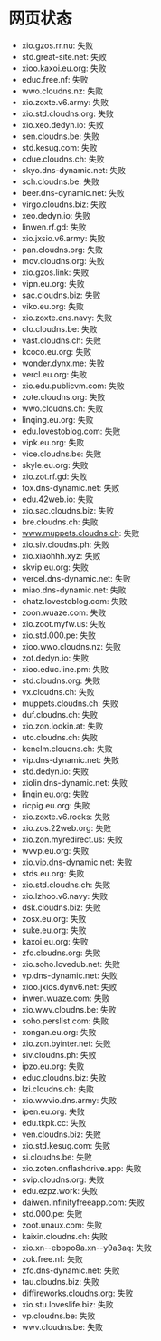 # 网页状态
- xio.gzos.rr.nu: 失败
- std.great-site.net: 失败
- xioo.kaxoi.eu.org: 失败
- educ.free.nf: 失败
- wwo.cloudns.nz: 失败
- xio.zoxte.v6.army: 失败
- xio.std.cloudns.org: 失败
- xio.xeo.dedyn.io: 失败
- sen.cloudns.be: 失败
- std.kesug.com: 失败
- cdue.cloudns.ch: 失败
- skyo.dns-dynamic.net: 失败
- sch.cloudns.be: 失败
- beer.dns-dynamic.net: 失败
- virgo.cloudns.biz: 失败
- xeo.dedyn.io: 失败
- linwen.rf.gd: 失败
- xio.jxsio.v6.army: 失败
- pan.cloudns.org: 失败
- mov.cloudns.org: 失败
- xio.gzos.link: 失败
- vipn.eu.org: 失败
- sac.cloudns.biz: 失败
- viko.eu.org: 失败
- xio.zoxte.dns.navy: 失败
- clo.cloudns.be: 失败
- vast.cloudns.ch: 失败
- kcoco.eu.org: 失败
- wonder.dynx.me: 失败
- vercl.eu.org: 失败
- xio.edu.publicvm.com: 失败
- zote.cloudns.org: 失败
- wwo.cloudns.ch: 失败
- linqing.eu.org: 失败
- edu.lovestoblog.com: 失败
- vipk.eu.org: 失败
- vice.cloudns.be: 失败
- skyle.eu.org: 失败
- xio.zot.rf.gd: 失败
- fox.dns-dynamic.net: 失败
- edu.42web.io: 失败
- xio.sac.cloudns.biz: 失败
- bre.cloudns.ch: 失败
- www.muppets.cloudns.ch: 失败
- xio.siv.cloudns.ph: 失败
- xio.xiaohhh.xyz: 失败
- skvip.eu.org: 失败
- vercel.dns-dynamic.net: 失败
- miao.dns-dynamic.net: 失败
- chatz.lovestoblog.com: 失败
- zoon.wuaze.com: 失败
- xio.zoot.myfw.us: 失败
- xio.std.000.pe: 失败
- xioo.wwo.cloudns.nz: 失败
- zot.dedyn.io: 失败
- xioo.educ.line.pm: 失败
- std.cloudns.org: 失败
- vx.cloudns.ch: 失败
- muppets.cloudns.ch: 失败
- duf.cloudns.ch: 失败
- xio.zon.lookin.at: 失败
- uto.cloudns.ch: 失败
- kenelm.cloudns.ch: 失败
- vip.dns-dynamic.net: 失败
- std.dedyn.io: 失败
- xiolin.dns-dynamic.net: 失败
- linqin.eu.org: 失败
- ricpig.eu.org: 失败
- xio.zoxte.v6.rocks: 失败
- xio.zos.22web.org: 失败
- xio.zon.myredirect.us: 失败
- wvvp.eu.org: 失败
- xio.vip.dns-dynamic.net: 失败
- stds.eu.org: 失败
- xio.std.cloudns.ch: 失败
- xio.lzhoo.v6.navy: 失败
- dsk.cloudns.biz: 失败
- zosx.eu.org: 失败
- suke.eu.org: 失败
- kaxoi.eu.org: 失败
- zfo.cloudns.org: 失败
- xio.soho.lovedub.net: 失败
- vp.dns-dynamic.net: 失败
- xioo.jxios.dynv6.net: 失败
- inwen.wuaze.com: 失败
- xio.wwv.cloudns.be: 失败
- soho.perslist.com: 失败
- xongan.eu.org: 失败
- xio.zon.byinter.net: 失败
- siv.cloudns.ph: 失败
- ipzo.eu.org: 失败
- educ.cloudns.biz: 失败
- lzi.cloudns.ch: 失败
- xio.wwvio.dns.army: 失败
- ipen.eu.org: 失败
- edu.tkpk.cc: 失败
- ven.cloudns.biz: 失败
- xio.std.kesug.com: 失败
- si.cloudns.be: 失败
- xio.zoten.onflashdrive.app: 失败
- svip.cloudns.org: 失败
- edu.ezpz.work: 失败
- daiwen.infinityfreeapp.com: 失败
- std.000.pe: 失败
- zoot.unaux.com: 失败
- kaixin.cloudns.ch: 失败
- xio.xn--ebbpo8a.xn--y9a3aq: 失败
- zok.free.nf: 失败
- zfo.dns-dynamic.net: 失败
- tau.cloudns.biz: 失败
- diffireworks.cloudns.org: 失败
- xio.stu.loveslife.biz: 失败
- vp.cloudns.be: 失败
- wwv.cloudns.be: 失败
